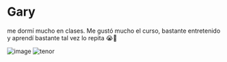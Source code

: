 # Gary

 me dormí mucho en clases. Me gustó mucho el curso, bastante entretenido y aprendí bastante
 tal vez lo repita 😭🤡

![image](https://user-images.githubusercontent.com/58791140/126180620-5f9fa230-1b4a-4db0-862a-5eacce0498b2.png)
![tenor](https://user-images.githubusercontent.com/58791140/126181491-62c67a53-a306-482f-b03c-867673043916.gif)

